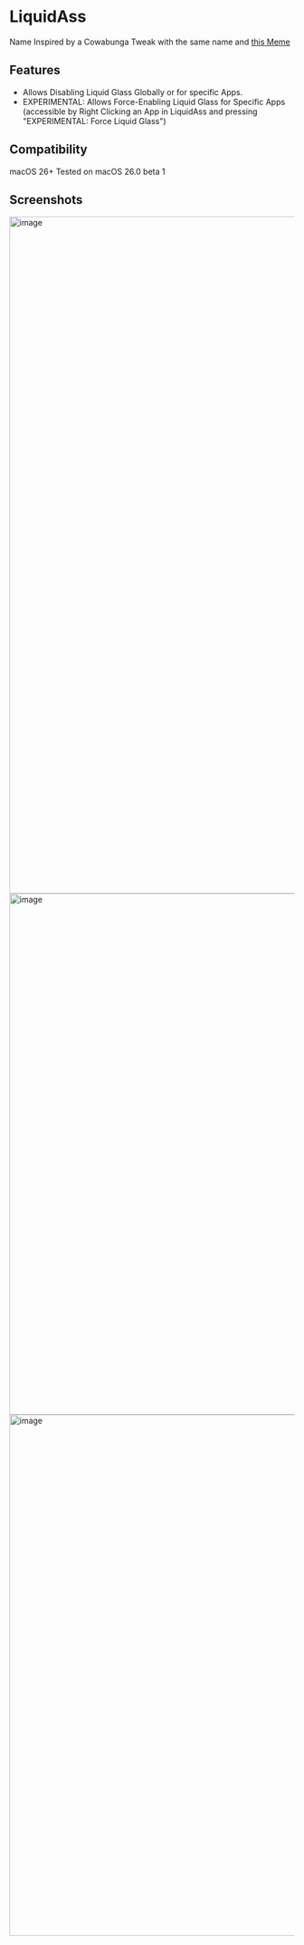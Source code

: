 #  LiquidAss
Name Inspired by a Cowabunga Tweak with the same name and [this Meme](https://www.reddit.com/r/apple/comments/1l801h6/no_more_liquid_ass/)
## Features
- Allows Disabling Liquid Glass Globally or for specific Apps.
- EXPERIMENTAL: Allows Force-Enabling Liquid Glass for Specific Apps (accessible by Right Clicking an App in LiquidAss and pressing "EXPERIMENTAL: Force Liquid Glass")

## Compatibility
macOS 26+
Tested on macOS 26.0 beta 1

## Screenshots
<img width="1195" alt="image" src="https://github.com/user-attachments/assets/4d2316aa-e790-4be1-b096-7e7d0dd0409b" />

<img width="920" alt="image" src="https://github.com/user-attachments/assets/6499b5c9-4060-4f61-b347-b1f3e4fe5087" />

<img width="920" alt="image" src="https://github.com/user-attachments/assets/948f2352-b845-40f9-aca9-3647585c4c97" />
